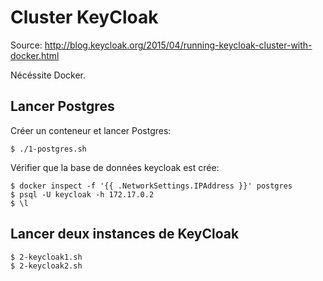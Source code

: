 # Cluster KeyCloak

Source: http://blog.keycloak.org/2015/04/running-keycloak-cluster-with-docker.html

Nécéssite Docker.

## Lancer Postgres

Créer un conteneur et lancer Postgres:

    $ ./1-postgres.sh
    
Vérifier que la base de données keycloak est crée:    
    
    $ docker inspect -f '{{ .NetworkSettings.IPAddress }}' postgres
    $ psql -U keycloak -h 172.17.0.2  
    $ \l
    
## Lancer deux instances de KeyCloak

    $ 2-keycloak1.sh
    $ 2-keycloak2.sh

    